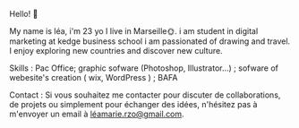 Hello! 🌷

My name is léa, i'm 23 yo I live in Marseille🌞.
i am student in digital marketing at kedge business school 
i am passionated of drawing and travel. 
I enjoy exploring new countries and discover new culture.

Skills : Pac Office; graphic sofware (Photoshop,
Illustrator…) ; sofware of webesite's creation  ( wix,
WordPress ) ; BAFA


Contact : 
Si vous souhaitez me contacter pour discuter de collaborations, de projets ou simplement pour échanger des idées, n'hésitez pas à m'envoyer un email à léamarie.rzo@gmail.com.


